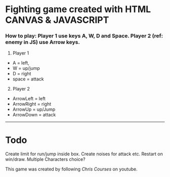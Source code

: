 # Fighting game created with HTML CANVAS & JAVASCRIPT

### How to play: Player 1 use keys A, W, D and Space. Player 2 (ref: enemy in JS) use Arrow keys. 

1. Player 1
* A = left,
* W = up/jump
* D = right
* space = attack

2. Player 2
* ArrowLeft = left
* ArrowRight = right
* ArrowUp = up/Jump
* ArrowDown = attack

____

# Todo
Create limit for run/jump inside box. 
Create noises for attack etc.
Restart on win/draw. 
Multiple Characters choice? 

This game was created by following _Chris Courses_ on youtube. 